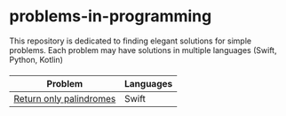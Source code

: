 # problems-in-programming

This repository is dedicated to finding elegant solutions for simple problems. Each problem may have solutions in multiple languages (Swift, Python, Kotlin)

####

| Problem	| Languages  	|
|---	|---	|
| [Return only palindromes](problems/palindrome/README.md) |   Swift	   |
